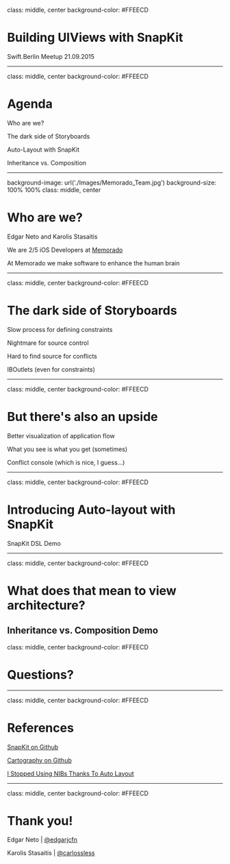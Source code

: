 class: middle, center
background-color: #FFEECD

# Building UIViews with SnapKit

Swift.Berlin Meetup 21.09.2015

---
class: middle, center
background-color: #FFEECD

# Agenda

Who are we?

The dark side of Storyboards

Auto-Layout with SnapKit

Inheritance vs. Composition


---
background-image: url('./Images/Memorado_Team.jpg')
background-size: 100% 100%
class: middle, center
# Who are we?

Edgar Neto and Karolis Stasaitis


We are 2/5 iOS Developers at [Memorado](http://memorado.com/i)


At Memorado we make software to enhance the human brain

---
class: middle, center
background-color: #FFEECD

# The dark side of Storyboards

Slow process for defining constraints

Nightmare for source control

Hard to find source for conflicts

IBOutlets (even for constraints)


---
class: middle, center
background-color: #FFEECD

# But there's also an upside

Better visualization of application flow

What you see is what you get (sometimes)

Conflict console (which is nice, I guess...)

---
class: middle, center
background-color: #FFEECD

# Introducing Auto-layout with SnapKit

SnapKit DSL Demo

---
class: middle, center
background-color: #FFEECD

# What does that mean to view architecture?

Inheritance vs. Composition Demo
---
class: middle, center
background-color: #FFEECD
# Questions?

---
class: middle, center
background-color: #FFEECD
# References

[SnapKit on Github](https://github.com/SnapKit/SnapKit)

[Cartography on Github](https://github.com/robb/Cartography)

[I Stopped Using NIBs Thanks To Auto Layout](http://www.thecave.com/2014/05/04/i-stopped-using-nibs-thanks-to-auto-layout/?utm_campaign=iOS%2BDev%2BWeekly&utm_medium=web&utm_source=iOS_Dev_Weekly_Issue_145)

---
class: middle, center
background-color: #FFEECD
# Thank you!

Edgar Neto | [@edgarjcfn](http://twitter.com/edgarjcfn)

Karolis Stasaitis | [@carlossless](http://twitter.com/carlossless)
